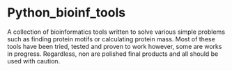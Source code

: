 # Python_bioinf_tools
A collection of bioinformatics tools written to solve various simple problems such as finding protein motifs or calculating protein mass. Most of these tools have been tried, tested and proven to work however, some are works in progress. Regardless, non are polished final products and all should be used with caution.
